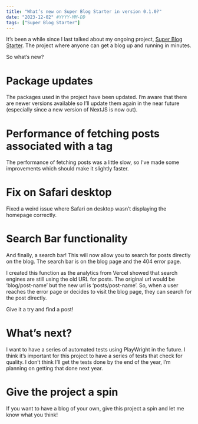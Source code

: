 ```yaml
---
title: "What’s new on Super Blog Starter in version 0.1.0?"
date: "2023-12-02" #YYYY-MM-DD
tags: ["Super Blog Starter"]
---
```


It’s been a while since I last talked about my ongoing project, [Super Blog Starter](https://github.com/JB-26/super-blog-starter). The project where anyone can get a blog up and running in minutes.

So what’s new?

# Package updates

The packages used in the project have been updated. I’m aware that there are newer versions available so I’ll update them again in the near future (especially since a new version of NextJS is now out).

# Performance of fetching posts associated with a tag

The performance of fetching posts was a little slow, so I’ve made some improvements which should make it slightly faster.

# Fix on Safari desktop

Fixed a weird issue where Safari on desktop wasn’t displaying the homepage correctly.

# Search Bar functionality

And finally, a search bar! This will now allow you to search for posts directly on the blog. The search bar is on the blog page and the 404 error page.

I created this function as the analytics from Vercel showed that search engines are still using the old URL for posts. The original url would be ‘blog/post-name’ but the new url is ‘posts/post-name’. So, when a user reaches the error page or decides to visit the blog page, they can search for the post directly.

Give it a try and find a post!

# What’s next?

I want to have a series of automated tests using PlayWright in the future. I think it’s important for this project to have a series of tests that check for quality. I don’t think I’ll get the tests done by the end of the year, I’m planning on getting that done next year.

# Give the project a spin

If you want to have a blog of your own, give this project a spin and let me know what you think!